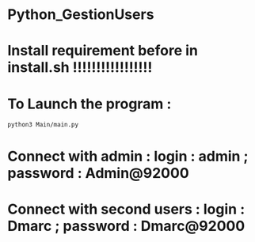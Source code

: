 # Python_GestionUsers

# Install requirement before in install.sh !!!!!!!!!!!!!!!!!

# To Launch the program : 
    python3 Main/main.py


# Connect with admin : login : admin ; password : Admin@92000
# Connect with second users : login : Dmarc ; password : Dmarc@92000     